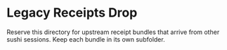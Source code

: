 # Legacy Receipts Drop

Reserve this directory for upstream receipt bundles that arrive from other sushi sessions. Keep each bundle in its own subfolder.
